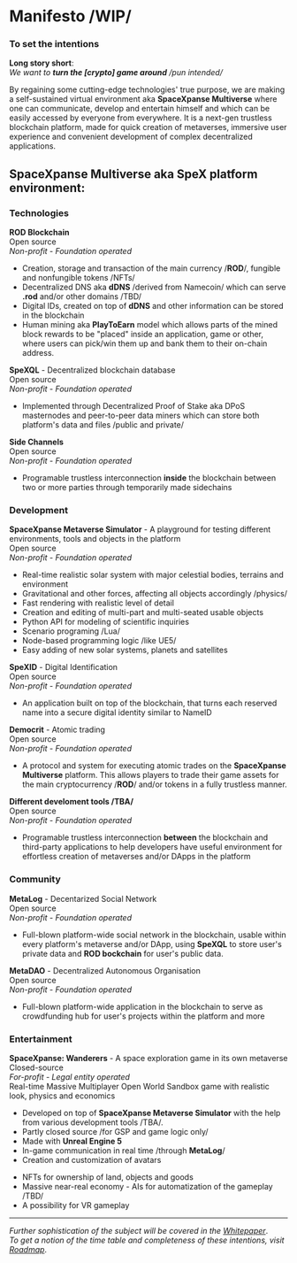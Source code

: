# Manifesto /WIP/
### To set the intentions    

**Long story short**:  
*We want to **turn the [crypto] game around** /pun intended/* <!-- First we wanted to create a great game, now we want to change the world-->
  
By regaining some cutting-edge technologies' true purpose, we are making a self-sustained virtual environment aka **SpaceXpanse Multiverse** where one can communicate, develop and entertain himself and which can be easily accessed by everyone from everywhere. It is a next-gen trustless blockchain platform, made for quick creation of metaverses, immersive user experience and convenient development of complex decentralized applications.

## SpaceXpanse Multiverse aka SpeX platform environment: 

### Technologies 
**ROD Blockchain**  
Open source  
*Non-profit - Foundation operated*
- Creation, storage and transaction of the main currency /**ROD**/, fungible and nonfungible tokens /NFTs/
- Decentralized DNS aka **dDNS** /derived from Namecoin/ which can serve **.rod** and/or other domains /TBD/
- Digital IDs, created on top of **dDNS** and other information can be stored in the blockchain
- Human mining aka **PlayToEarn** model which allows parts of the mined block rewards to be "placed" inside an application, game or other, where users can pick/win them up and bank them to their on-chain address.

**SpeXQL** -  Decentralized blockchain database  
Open source  
*Non-profit - Foundation operated*  
- Implemented through Decentralized Proof of Stake aka DPoS masternodes and peer-to-peer data miners which can store both platform's data and files /public and private/
  
**Side Channels**  
Open source   
*Non-profit - Foundation operated*  
- Programable trustless interconnection **inside** the blockchain between two or more parties through temporarily made sidechains

### Development  
**SpaceXpanse Metaverse Simulator** - A playground for testing different environments, tools and objects in the platform  
Open source  
*Non-profit - Foundation operated*

- Real-time realistic solar system with major celestial bodies, terrains and environment
- Gravitational and other forces, affecting all objects accordingly /physics/
- Fast rendering with realistic level of detail
- Creation and editing of multi-part and multi-seated usable objects
- Python API for modeling of scientific inquiries
- Scenario programing /Lua/ 
- Node-based programming logic /like UE5/
- Easy adding of new solar systems, planets and satellites

**SpeXID** - Digital Identification  
Open source  
*Non-profit - Foundation operated*  
- An application built on top of the blockchain, that turns each reserved name into a secure digital identity similar to NameID  

**Democrit** - Atomic trading  
Open source   
*Non-profit - Foundation operated*  
- A protocol and system for executing atomic trades on the **SpaceXpanse Multiverse** platform. This allows players to trade their game assets for the main cryptocurrency /**ROD**/ and/or tokens in a fully trustless manner.

**Different develoment tools /TBA/**  
Open source  
*Non-profit - Foundation operated*  
- Programable trustless interconnection **between** the blockchain and third-party applications to help developers have useful environment for effortless creation of metaverses and/or DApps in the platform  

### Community

**MetaLog** - Decentarized Social Network  
Open source  
*Non-profit - Foundation operated*
- Full-blown platform-wide social network in the blockchain, usable within every platform's metaverse and/or DApp, using **SpeXQL** to store user's private data and **ROD bockchain** for user's public data.

**MetaDAO** - Decentralized Autonomous Organisation  
Open source    
*Non-profit - Foundation operated*
- Full-blown platform-wide application in the blockchain to serve as crowdfunding hub for user's projects within the platform and more

### Entertainment  
**SpaceXpanse: Wanderers** - A space exploration game in its own metaverse  
Closed-source  
*For-profit - Legal entity operated*  
Real-time Massive Multiplayer Open World Sandbox game with realistic look, physics and economics  
- Developed on top of **SpaceXpanse Metaverse Simulator** with the help from various development tools /TBA/. 
- Partly closed source /for GSP and game logic only/
- Made with **Unreal Engine 5** <!-- and Vulcan -->
- In-game communication in real time /through **MetaLog**/
- Creation and customization of avatars
<!-- - Voice-activated commands -->
- NFTs for ownership of land, objects and goods
- Massive near-real economy
-<!-- Decentralized --> AIs for automatization of the gameplay <!-- : NPCs, mining, defence, navigation and communication --> /TBD/
- A possibility for VR gameplay <!-- for mobile phones. XR too -->
<!-- - A possibility for real-time monitoring and customization of story arcs /scenario injection/ -->
<!-- - Enable users to fund projects like custom-made objects through **MetaDAO** -->
<!-- 
***The Voyagers Chapter***  
Where users can explore the solar system and have access to limited missions /sandbox for the next chapter/ 

***The Prospectors Chapter***  
Where users can also claim land, dig its resources, build multi-part objects and do limited trade with them /sandbox for the next chapter/

***The Merchants Chapter***  
Where users can also buy, lend and sell what they want in near-real economy 

***Infinity Chapter***
Warp drive invention to explore Milky Way galaxy and beyond. 
 -->
----
*Further sophistication of the subject will be covered in the [Whitepaper](https://github.com/SpaceXpanse/Whitepaper/wiki)*.  
*To get a notion of the time table and completeness of these intentions, visit [Roadmap](https://github.com/SpaceXpanse/Roadmap)*.

